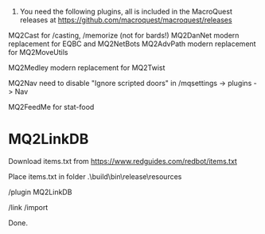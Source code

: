 1. You need the following plugins, all is included in the MacroQuest releases at https://github.com/macroquest/macroquest/releases

MQ2Cast     for /casting, /memorize (not for bards!)
MQ2DanNet   modern replacement for EQBC and MQ2NetBots
MQ2AdvPath  modern replacement for MQ2MoveUtils

MQ2Medley   modern replacement for MQ2Twist

MQ2Nav      need to disable "Ignore scripted doors" in /mqsettings -> plugins -> Nav


MQ2FeedMe   for stat-food



# MQ2LinkDB

Download items.txt from https://www.redguides.com/redbot/items.txt

Place items.txt in folder .\build\bin\release\resources

/plugin MQ2LinkDB

/link /import

Done.
